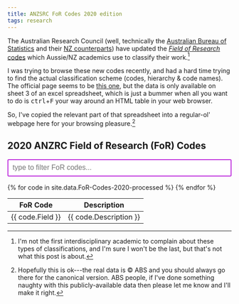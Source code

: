 ```yaml
---
title: ANZSRC FoR Codes 2020 edition
tags: research
---
```


The Australian Research Council (well, technically the [Australian Bureau of
Statistics](https://www.abs.gov.au) and their [NZ
counterparts](https://www.stats.govt.nz)) have updated the [_Field of Research_
codes](https://www.arc.gov.au/grants/grant-application/classification-codes-rfcd-seo-and-anzsic-codes)
which Aussie/NZ academics use to classify their
work.[^interdisciplinary-complaint]

[^interdisciplinary-complaint]:
    I'm not the first interdisciplinary academic to complain about these types
    of classifications, and I'm sure I won't be the last, but that's not what
    this post is about.

I was trying to browse these new codes recently, and had a hard time trying to
find the actual classification scheme (codes, hierarchy & code names). The
official page seems to be [this
one](https://www.abs.gov.au/AUSSTATS/abs@.nsf/Lookup/1297.0Main+Features12020?OpenDocument),
but the data is only available on sheet 3 of an excel spreadsheet, which is just
a bummer when all you want to do is <kbd>ctrl</kbd>+<kbd>F</kbd> your way around
an HTML table in your web browser.

So, I've copied the relevant part of that spreadsheet into a regular-ol' webpage
here for your browsing pleasure.[^hosting]

[^hosting]:
    Hopefully this is ok---the real data is © ABS and you should always go there
    for the canonical version. ABS people, if I've done something naughty with
    this publicly-available data then please let me know and I'll make it right.

## 2020 ANZRC Field of Research (FoR) Codes

<style>
#FoR-Codes-2020 tr.division-row {
  border-top: 2px solid #be2edd;
  font-weight: 900;
  font-size: 1.1em;
}
#FoR-Codes-2020 tr.group-row {
  border-top: 1px solid #be2edd;
  font-weight: 900;
}
#FoR-Codes-2020 .search {
  width: 100%;
  line-height: 1.6;
  font-size: 1rem;
  padding: 0.3rem 0.6rem;
  border: 2pt solid #be2edd;
  border-radius: 3px;
  margin-bottom: 1rem;
}
</style>

<div id="FoR-Codes-2020">
<input class="search" placeholder="type to filter FoR codes..." />
<table>
  <thead>
    <tr><th>FoR&nbsp;Code</th><th>Description</th></tr>
  </thead>
  <tbody class="list">
  {% for code in site.data.FoR-Codes-2020-processed %}
    <tr>
      <td class="FoR-code">{{ code.Field }}</td>
      <td class="FoR-description">{{ code.Description }}</td>
    </tr>
  {% endfor %}
  </tbody>
</table>
</div>

<script src="{% link assets/js/list.min.js %}"></script>

<script>
  const forCodeList = new List("FoR-Codes-2020", {valueNames: ["FoR-code", "FoR-description"]});
</script>
